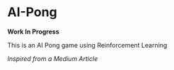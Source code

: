 # AI-Pong
**Work In Progress**

This is an AI Pong game using Reinforcement Learning

*Inspired from a Medium Article*
